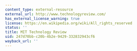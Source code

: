 ```yaml
---
content_type: external-resource
external_url: http://www.technologyreview.com/
has_external_license_warning: true
license: https://en.wikipedia.org/wiki/All_rights_reserved
status: ''
title: MIT Technology Review
uid: 247d70bb-c20b-4b2e-9429-332832943cf6
wayback_url: ''
---
```

